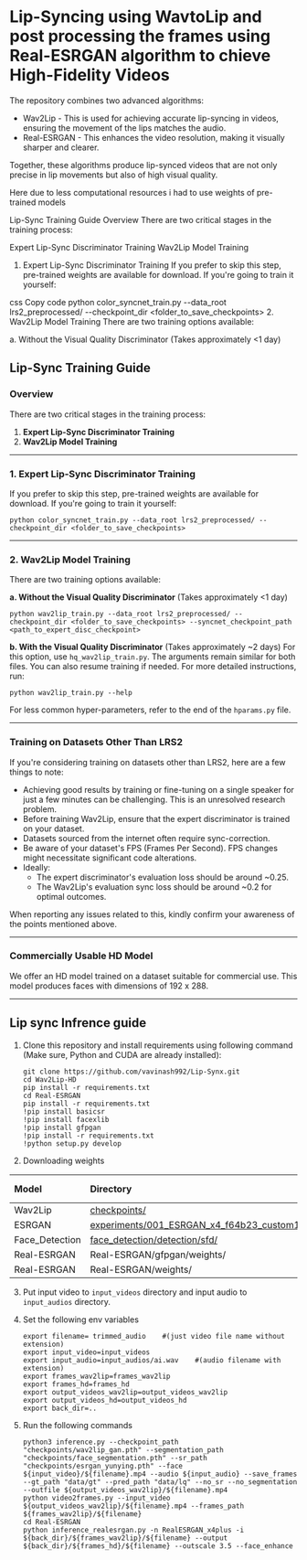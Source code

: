 # Lip-Syncing using WavtoLip and post processing the frames using Real-ESRGAN algorithm to chieve High-Fidelity Videos

The repository combines two advanced algorithms:

- Wav2Lip - This is used for achieving accurate lip-syncing in videos, ensuring the movement of the lips matches the audio.
- Real-ESRGAN - This enhances the video resolution, making it visually sharper and clearer.

Together, these algorithms produce lip-synced videos that are not only precise in lip movements but also of high visual quality.

Here due to less computational resources i had to use weights of pre-trained models 

Lip-Sync Training Guide
Overview
There are two critical stages in the training process:

Expert Lip-Sync Discriminator Training
Wav2Lip Model Training
1. Expert Lip-Sync Discriminator Training
If you prefer to skip this step, pre-trained weights are available for download. If you're going to train it yourself:

css
Copy code
python color_syncnet_train.py --data_root lrs2_preprocessed/ --checkpoint_dir <folder_to_save_checkpoints>
2. Wav2Lip Model Training
There are two training options available:

a. Without the Visual Quality Discriminator (Takes approximately <1 day)


## Lip-Sync Training Guide

### Overview
There are two critical stages in the training process:
1. **Expert Lip-Sync Discriminator Training**
2. **Wav2Lip Model Training**

---

### 1. Expert Lip-Sync Discriminator Training
If you prefer to skip this step, pre-trained weights are available for download. If you're going to train it yourself:

```
python color_syncnet_train.py --data_root lrs2_preprocessed/ --checkpoint_dir <folder_to_save_checkpoints>
```

---

### 2. Wav2Lip Model Training
There are two training options available:

**a. Without the Visual Quality Discriminator** (Takes approximately <1 day)
```
python wav2lip_train.py --data_root lrs2_preprocessed/ --checkpoint_dir <folder_to_save_checkpoints> --syncnet_checkpoint_path <path_to_expert_disc_checkpoint>
```

**b. With the Visual Quality Discriminator** (Takes approximately ~2 days)
For this option, use `hq_wav2lip_train.py`. The arguments remain similar for both files. You can also resume training if needed. For more detailed instructions, run:
```
python wav2lip_train.py --help
```

For less common hyper-parameters, refer to the end of the `hparams.py` file.

---

### Training on Datasets Other Than LRS2
If you're considering training on datasets other than LRS2, here are a few things to note:

- Achieving good results by training or fine-tuning on a single speaker for just a few minutes can be challenging. This is an unresolved research problem.
- Before training Wav2Lip, ensure that the expert discriminator is trained on your dataset.
- Datasets sourced from the internet often require sync-correction.
- Be aware of your dataset's FPS (Frames Per Second). FPS changes might necessitate significant code alterations.
- Ideally:
  - The expert discriminator's evaluation loss should be around ~0.25.
  - The Wav2Lip's evaluation sync loss should be around ~0.2 for optimal outcomes.

When reporting any issues related to this, kindly confirm your awareness of the points mentioned above.

---

### Commercially Usable HD Model
We offer an HD model trained on a dataset suitable for commercial use. This model produces faces with dimensions of 192 x 288.

---

## Lip sync Infrence guide

1.  Clone this repository and install requirements using following command (Make sure, Python and CUDA are already installed):

    ```
    git clone https://github.com/vavinash992/Lip-Synx.git
    cd Wav2Lip-HD
    pip install -r requirements.txt
    cd Real-ESRGAN
    pip install -r requirements.txt
    !pip install basicsr
    !pip install facexlib
    !pip install gfpgan
    !pip install -r requirements.txt
    !python setup.py develop
    ```

2. Downloading weights

| Model        | Directory           | Download Link  |
| :------------- |:-------------| :-----:|
| Wav2Lip           | [checkpoints/](https://github.com/saifhassan/Wav2Lip-HD/tree/main/checkpoints)   | [Link](https://drive.google.com/drive/folders/1tB_uz-TYMePRMZzrDMdShWUZZ0JK3SIZ?usp=sharing) |
| ESRGAN            | [experiments/001_ESRGAN_x4_f64b23_custom16k_500k_B16G1_wandb/models/](https://github.com/saifhassan/Wav2Lip-HD/tree/main/experiments/001_ESRGAN_x4_f64b23_custom16k_500k_B16G1_wandb/models) | [Link](https://drive.google.com/file/d/1Al8lEpnx2K-kDX7zL2DBcAuDnSKXACPb/view?usp=sharing) |
| Face_Detection    | [face_detection/detection/sfd/](https://github.com/saifhassan/Wav2Lip-HD/tree/main/face_detection/detection/sfd) | [Link](https://drive.google.com/file/d/1uNLYCPFFmO-og3WSHyFytJQLLYOwH5uY/view?usp=sharing) |
| Real-ESRGAN       | Real-ESRGAN/gfpgan/weights/   | [Link](https://drive.google.com/drive/folders/1BLx6aMpHgFt41fJ27_cRmT8bt53kVAYG?usp=sharing) |
| Real-ESRGAN       | Real-ESRGAN/weights/          | [Link](https://drive.google.com/file/d/1qNIf8cJl_dQo3ivelPJVWFkApyEAGnLi/view?usp=sharing) |

3. Put input video to `input_videos` directory and input audio to `input_audios` directory.

4. Set the following env variables

    ```
    export filename= trimmed_audio    #(just video file name without extension)
    export input_video=input_videos
    export input_audio=input_audios/ai.wav    #(audio filename with extension)
    export frames_wav2lip=frames_wav2lip
    export frames_hd=frames_hd
    export output_videos_wav2lip=output_videos_wav2lip
    export output_videos_hd=output_videos_hd
    export back_dir=..

    ```

5. Run the following commands   
    
    ```
    python3 inference.py --checkpoint_path "checkpoints/wav2lip_gan.pth" --segmentation_path "checkpoints/face_segmentation.pth" --sr_path "checkpoints/esrgan_yunying.pth" --face ${input_video}/${filename}.mp4 --audio ${input_audio} --save_frames --gt_path "data/gt" --pred_path "data/lq" --no_sr --no_segmentation --outfile ${output_videos_wav2lip}/${filename}.mp4
    python video2frames.py --input_video ${output_videos_wav2lip}/${filename}.mp4 --frames_path ${frames_wav2lip}/${filename}
    cd Real-ESRGAN
    python inference_realesrgan.py -n RealESRGAN_x4plus -i ${back_dir}/${frames_wav2lip}/${filename} --output ${back_dir}/${frames_hd}/${filename} --outscale 3.5 --face_enhance
    
    ```



